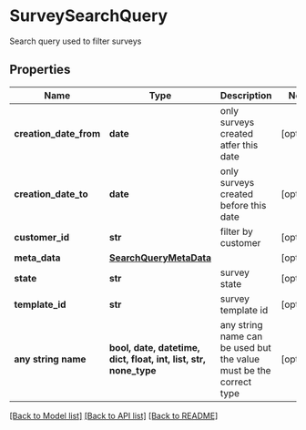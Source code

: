 # SurveySearchQuery

Search query used to filter surveys

## Properties
Name | Type | Description | Notes
------------ | ------------- | ------------- | -------------
**creation_date_from** | **date** | only surveys created atfer this date | [optional] 
**creation_date_to** | **date** | only surveys created before this date | [optional] 
**customer_id** | **str** | filter by customer | [optional] 
**meta_data** | [**SearchQueryMetaData**](SearchQueryMetaData.md) |  | [optional] 
**state** | **str** | survey state | [optional] 
**template_id** | **str** | survey template id | [optional] 
**any string name** | **bool, date, datetime, dict, float, int, list, str, none_type** | any string name can be used but the value must be the correct type | [optional]

[[Back to Model list]](../README.md#documentation-for-models) [[Back to API list]](../README.md#documentation-for-api-endpoints) [[Back to README]](../README.md)


